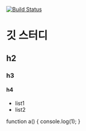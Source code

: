 [![Build Status](https://travis-ci.org/flyingfish247/study-react.svg?branch=master)](https://travis-ci.org/flyingfish247/study-react)
# 깃 스터디
## h2
### h3
#### h4
* list1
* list2

function a() {
  console.log(1);
}
